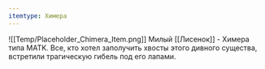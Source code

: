 ```yaml
---
itemtype: Химера
---
```

![[Temp/Placeholder_Chimera_Item.png]]
Милый [[Лисенок]] - Химера типа MATK. Все, кто хотел заполучить хвосты этого дивного существа, встретили трагическую гибель под его лапами.

